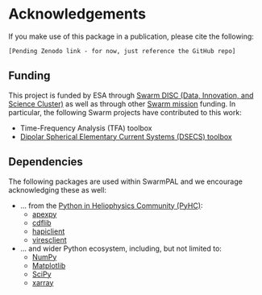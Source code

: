 # Acknowledgements

If you make use of this package in a publication, please cite the following:

```raw
[Pending Zenodo link - for now, just reference the GitHub repo]
```

## Funding

This project is funded by ESA through
[Swarm DISC (Data, Innovation, and Science Cluster)](https://earth.esa.int/eogateway/activities/swarm-disc)
as well as through other
[Swarm mission](https://earth.esa.int/eogateway/missions/swarm) funding. In
particular, the following Swarm projects have contributed to this work:

- Time-Frequency Analysis (TFA) toolbox
- [Dipolar Spherical Elementary Current Systems (DSECS) toolbox](https://earth.esa.int/eogateway/activities/dsecs)

## Dependencies

The following packages are used within SwarmPAL and we encourage acknowledging
these as well:

- ... from the
  [Python in Heliophysics Community (PyHC)](https://heliopython.org):
  - [apexpy](https://github.com/aburrell/apexpy)
  - [cdflib](https://github.com/MAVENSDC/cdflib)
  - [hapiclient](https://github.com/hapi-server/client-python)
  - [viresclient](https://github.com/ESA-VirES/VirES-Python-Client)
- ... and wider Python ecosystem, including, but not limited to:
  - [NumPy](https://numpy.org/citing-numpy)
  - [Matplotlib](https://matplotlib.org/stable/users/project/citing.html)
  - [SciPy](https://scipy.org/citing-scipy)
  - [xarray](https://docs.xarray.dev/en/stable/getting-started-guide/faq.html#how-should-i-cite-xarray)
